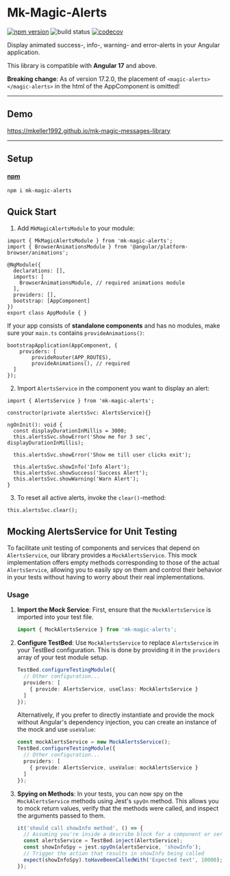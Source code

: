 # Mk-Magic-Alerts

[![npm version](https://badge.fury.io/js/mk-magic-alerts.svg)](https://badge.fury.io/js/mk-magic-alerts)
![build status](https://github.com/mkeller1992/mk-magic-messages-library/actions/workflows/npm-publish.yml/badge.svg)
[![codecov](https://codecov.io/gh/mkeller1992/mk-magic-messages-library/graph/badge.svg?token=FZYEC8Y47D)](https://codecov.io/gh/mkeller1992/mk-magic-messages-library)

Display animated success-, info-, warning- and error-alerts in your Angular application.

This library is compatible with **Angular 17** and above.

**Breaking change**: As of version 17.2.0, the placement of `<magic-alerts></magic-alerts>` in the html of the AppComponent is omitted!

---

## Demo
https://mkeller1992.github.io/mk-magic-messages-library

---

## Setup

#### [npm](https://www.npmjs.com/package/mk-magic-alerts)
```
npm i mk-magic-alerts
```

## Quick Start


1. Add `MkMagicAlertsModule` to your module:
```
import { MkMagicAlertsModule } from 'mk-magic-alerts';
import { BrowserAnimationsModule } from '@angular/platform-browser/animations';

@NgModule({
  declarations: [],
  imports: [
	BrowserAnimationsModule, // required animations module
  ],
  providers: [],
  bootstrap: [AppComponent]
})
export class AppModule { }
```
If your app consists of **standalone components** and has no modules, make sure your `main.ts` contains `provideAnimations()`:
```
bootstrapApplication(AppComponent, {
	providers: [
		provideRouter(APP_ROUTES),
		provideAnimations(), // required
  ]
});
```

2. Import `AlertsService` in the component you want to display an alert:

```
import { AlertsService } from 'mk-magic-alerts';

constructor(private alertsSvc: AlertsService){}

ngOnInit(): void {
  const displayDurationInMillis = 3000;		
  this.alertsSvc.showError('Show me for 3 sec', displayDurationInMillis);

  this.alertsSvc.showError('Show me till user clicks exit');

  this.alertsSvc.showInfo('Info Alert');
  this.alertsSvc.showSuccess('Success Alert');
  this.alertsSvc.showWarning('Warn Alert');
}
```

3. To reset all active alerts, invoke the `clear()`-method:

```
this.alertsSvc.clear();
```

## Mocking AlertsService for Unit Testing

To facilitate unit testing of components and services that depend on `AlertsService`, our library provides a `MockAlertsService`. This mock implementation offers empty methods corresponding to those of the actual `AlertsService`, allowing you to easily spy on them and control their behavior in your tests without having to worry about their real implementations.

### Usage

1. **Import the Mock Service**: First, ensure that the `MockAlertsService` is imported into your test file.

    ```typescript
    import { MockAlertsService } from 'mk-magic-alerts';
    ```

2. **Configure TestBed**: Use `MockAlertsService` to replace `AlertsService` in your TestBed configuration. This is done by providing it in the `providers` array of your test module setup.

    ```typescript
    TestBed.configureTestingModule({
      // Other configuration...
      providers: [
        { provide: AlertsService, useClass: MockAlertsService }
      ]
    });
    ```

    Alternatively, if you prefer to directly instantiate and provide the mock without Angular's dependency injection, you can create an instance of the mock and use `useValue`:

    ```typescript
    const mockAlertsService = new MockAlertsService();
    TestBed.configureTestingModule({
      // Other configuration...
      providers: [
        { provide: AlertsService, useValue: mockAlertsService }
      ]
    });
    ```

3. **Spying on Methods**: In your tests, you can now spy on the `MockAlertsService` methods using Jest's `spyOn` method. This allows you to mock return values, verify that the methods were called, and inspect the arguments passed to them.

    ```typescript
    it('should call showInfo method', () => {
      // Assuming you're inside a describe block for a component or service
      const alertsService = TestBed.inject(AlertsService);
      const showInfoSpy = jest.spyOn(alertsService, 'showInfo');
      // Trigger the action that results in showInfo being called
      expect(showInfoSpy).toHaveBeenCalledWith('Expected text', 10000);
    });
    ```